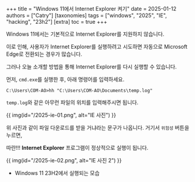 +++
title = "Windows 11에서 Internet Explorer 켜기"
date = 2025-01-12
authors = ["Catry"]
[taxonomies]
tags = ["windows", "2025", "IE", "hacking", "23h2"]
[extra]
toc = true
+++


Windows 11에서는 기본적으로 Internet Explorer를 지원하지 않습니다.

이로 인해, 사용자가 Internet Explorer를 실행하려고 시도하면 자동으로 Microsoft Edge로 전환되는 경우가 많습니다.

그러나 오늘 소개할 방법을 통해 Internet Explorer를 다시 실행할 수 있습니다.

먼저, `cmd.exe`를 실행한 후, 아래 명령어를 입력하세요.

```cli
C:\Users\COM-AO>hh "C:\Users\COM-AO\Documents\temp.log"
```

`temp.log`와 같은 아무런 파일의 위치를 입력해주시면 됩니다.

{{ img(id="/2025-ie-01.png", alt="IE 사진") }}

위 사진과 같이 파일 다운로드를 받을 거냐라는 문구가 나옵니다. 거기서 `위험성` 버튼을 누르면,

따란!!! **Internet Explorer** 프로그램이 정상적으로 실행이 됩니다.

{{ img(id="/2025-ie-02.png", alt="IE 사진 2") }}

- Windows 11 23H2에서 실행되는 모습
